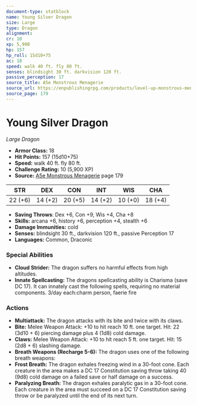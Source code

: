 ```yaml
---
document-type: statblock
name: Young Silver Dragon
size: Large
type: Dragon
alignment: 
cr: 10
xp: 5,900
hp: 157
hp_roll: 15d10+75
ac: 18
speed: walk 40 ft. fly 80 ft.
senses: blindsight 30 ft. darkvision 120 ft. 
passive_perception: 17
source_title: A5e Monstrous Menagerie
source_url: https://enpublishingrpg.com/products/level-up-monstrous-menagerie-a5e
source_page: 179
---
```


# Young Silver Dragon

*Large* *Dragon*

- **Armor Class:** 18
- **Hit Points:** 157 (15d10+75)
- **Speed:** walk 40 ft. fly 80 ft.
- **Challenge Rating:** 10 (5,900 XP)
- **Source:** [A5e Monstrous Menagerie](https://enpublishingrpg.com/products/level-up-monstrous-menagerie-a5e) page 179

| STR | DEX | CON | INT | WIS | CHA |
| --- | --- | --- | --- | --- | --- |
| 22 (+6) | 14 (+2) | 20 (+5) | 14 (+2) | 10 (+0) | 18 (+4) |

- **Saving Throws**: Dex +6, Con +9, Wis +4, Cha +8
- **Skills:** arcana +6, history +6, perception +4, stealth +6
- **Damage Immunities:** cold
- **Senses:** blindsight 30 ft., darkvision 120 ft., passive Perception 17
- **Languages:** Common, Draconic

### Special Abilities

- **Cloud Strider:** The dragon suffers no harmful effects from high altitudes.
- **Innate Spellcasting:** The dragons spellcasting ability is Charisma (save DC 17). It can innately cast the following spells, requiring no material components. 3/day each:charm person, faerie fire

### Actions

- **Multiattack:** The dragon attacks with its bite and twice with its claws.
- **Bite:** Melee Weapon Attack: +10 to hit  reach 10 ft.  one target. Hit: 22 (3d10 + 6) piercing damage plus 4 (1d8) cold damage.
- **Claws:** Melee Weapon Attack: +10 to hit  reach 5 ft.  one target. Hit: 15 (2d8 + 6) slashing damage.
- **Breath Weapons (Recharge 5-6):** The dragon uses one of the following breath weapons:
- **Frost Breath:** The dragon exhales freezing wind in a 30-foot cone. Each creature in the area makes a DC 17 Constitution saving throw  taking 40 (9d8) cold damage on a failed save or half damage on a success.
- **Paralyzing Breath:** The dragon exhales paralytic gas in a 30-foot cone. Each creature in the area must succeed on a DC 17 Constitution saving throw or be paralyzed until the end of its next turn.
